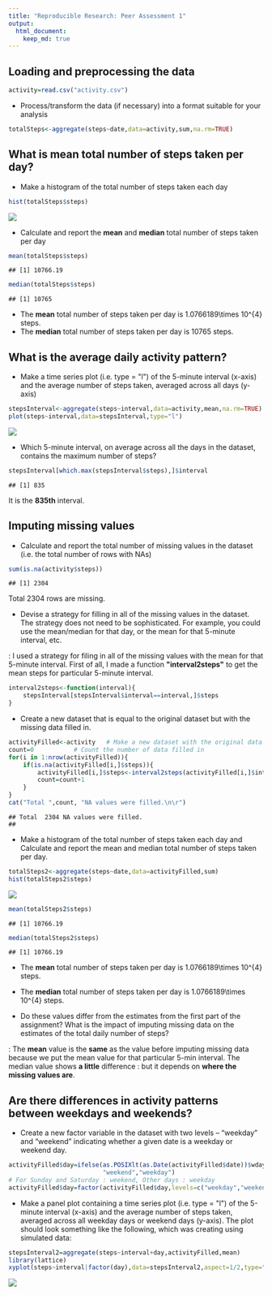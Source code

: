 ```yaml
---
title: "Reproducible Research: Peer Assessment 1"
output: 
  html_document:
    keep_md: true
---
```



## Loading and preprocessing the data

```r
activity=read.csv("activity.csv")
```
* Process/transform the data (if necessary) into a format suitable for your analysis

```r
totalSteps<-aggregate(steps~date,data=activity,sum,na.rm=TRUE)
```


## What is mean total number of steps taken per day?
* Make a histogram of the total number of steps taken each day

```r
hist(totalSteps$steps)
```

![](student_1_assignment_files/figure-html/unnamed-chunk-3-1.png)<!-- -->

* Calculate and report the **mean** and **median** total number of steps taken 
per day 


```r
mean(totalSteps$steps)
```

```
## [1] 10766.19
```

```r
median(totalSteps$steps)
```

```
## [1] 10765
```
* The **mean** total number of steps taken per day is 
    1.0766189\times 10^{4} steps.
* The **median** total number of steps taken per day is 
    10765 steps.


## What is the average daily activity pattern?
* Make a time series plot (i.e. type = "l") of the 5-minute interval (x-axis) and the average number of steps taken, averaged across all days (y-axis)


```r
stepsInterval<-aggregate(steps~interval,data=activity,mean,na.rm=TRUE)
plot(steps~interval,data=stepsInterval,type="l")
```

![](student_1_assignment_files/figure-html/unnamed-chunk-5-1.png)<!-- -->

* Which 5-minute interval, on average across all the days in the dataset, contains the maximum number of steps? 

```r
stepsInterval[which.max(stepsInterval$steps),]$interval
```

```
## [1] 835
```

It is the **835th** interval.



## Imputing missing values

* Calculate and report the total number of missing values in the dataset (i.e. the total number of rows with NAs)

```r
sum(is.na(activity$steps))
```

```
## [1] 2304
```
Total 2304 rows are missing.

* Devise a strategy for filling in all of the missing values in the dataset. The strategy does not need to be sophisticated. For example, you could use the mean/median for that day, or the mean for that 5-minute interval, etc.

: I used a strategy for filing in all of the missing values with the mean for that 5-minute interval. First of all, I made a function **"interval2steps"** to get the mean steps for particular 5-minute interval. 

```r
interval2steps<-function(interval){
    stepsInterval[stepsInterval$interval==interval,]$steps
}
```

* Create a new dataset that is equal to the original dataset but with the missing data filled in.


```r
activityFilled<-activity   # Make a new dataset with the original data
count=0           # Count the number of data filled in
for(i in 1:nrow(activityFilled)){
    if(is.na(activityFilled[i,]$steps)){
        activityFilled[i,]$steps<-interval2steps(activityFilled[i,]$interval)
        count=count+1
    }
}
cat("Total ",count, "NA values were filled.\n\r")  
```

```
## Total  2304 NA values were filled.
## 
```

* Make a histogram of the total number of steps taken each day and Calculate and report the mean and median total number of steps taken per day. 

```r
totalSteps2<-aggregate(steps~date,data=activityFilled,sum)
hist(totalSteps2$steps)
```

![](student_1_assignment_files/figure-html/unnamed-chunk-10-1.png)<!-- -->

```r
mean(totalSteps2$steps)
```

```
## [1] 10766.19
```

```r
median(totalSteps2$steps)
```

```
## [1] 10766.19
```
* The **mean** total number of steps taken per day is 
1.0766189\times 10^{4} steps.
* The **median** total number of steps taken per day is 
1.0766189\times 10^{4} steps.

* Do these values differ from the estimates from the first part of the assignment? What is the impact of imputing missing data on the estimates of the total daily number of steps?

: The **mean** value is the **same** as the value before imputing missing data because we put the mean value for that particular 5-min interval. The median value shows **a little** difference : but it depends on **where the missing values are**.

## Are there differences in activity patterns between weekdays and weekends?
* Create a new factor variable in the dataset with two levels – “weekday” and “weekend” indicating whether a given date is a weekday or weekend day.

```r
activityFilled$day=ifelse(as.POSIXlt(as.Date(activityFilled$date))$wday%%6==0,
                          "weekend","weekday")
# For Sunday and Saturday : weekend, Other days : weekday 
activityFilled$day=factor(activityFilled$day,levels=c("weekday","weekend"))
```


* Make a panel plot containing a time series plot (i.e. type = "l") of the 5-minute interval (x-axis) and the average number of steps taken, averaged across all weekday days or weekend days (y-axis). The plot should look something like the following, which was creating using simulated data:

```r
stepsInterval2=aggregate(steps~interval+day,activityFilled,mean)
library(lattice)
xyplot(steps~interval|factor(day),data=stepsInterval2,aspect=1/2,type="l")
```

![](student_1_assignment_files/figure-html/unnamed-chunk-12-1.png)<!-- -->
